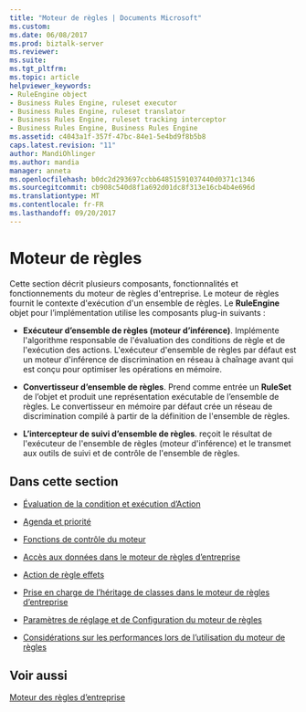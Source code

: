 ```yaml
---
title: "Moteur de règles | Documents Microsoft"
ms.custom: 
ms.date: 06/08/2017
ms.prod: biztalk-server
ms.reviewer: 
ms.suite: 
ms.tgt_pltfrm: 
ms.topic: article
helpviewer_keywords:
- RuleEngine object
- Business Rules Engine, ruleset executor
- Business Rules Engine, ruleset translator
- Business Rules Engine, ruleset tracking interceptor
- Business Rules Engine, Business Rules Engine
ms.assetid: c4043a1f-357f-47bc-84e1-5e4bd9f8b5b8
caps.latest.revision: "11"
author: MandiOhlinger
ms.author: mandia
manager: anneta
ms.openlocfilehash: b0dc2d293697ccbb64851591037440d0371c1346
ms.sourcegitcommit: cb908c540d8f1a692d01dc8f313e16cb4b4e696d
ms.translationtype: MT
ms.contentlocale: fr-FR
ms.lasthandoff: 09/20/2017
---
```

# <a name="rule-engine"></a>Moteur de règles
Cette section décrit plusieurs composants, fonctionnalités et fonctionnements du moteur de règles d'entreprise. Le moteur de règles fournit le contexte d'exécution d'un ensemble de règles. Le **RuleEngine** objet pour l’implémentation utilise les composants plug-in suivants :  
  
-   **Exécuteur d’ensemble de règles (moteur d’inférence)**. Implémente l'algorithme responsable de l'évaluation des conditions de règle et de l'exécution des actions. L'exécuteur d'ensemble de règles par défaut est un moteur d'inférence de discrimination en réseau à chaînage avant qui est conçu pour optimiser les opérations en mémoire.  
  
-   **Convertisseur d’ensemble de règles**. Prend comme entrée un **RuleSet** de l’objet et produit une représentation exécutable de l’ensemble de règles. Le convertisseur en mémoire par défaut crée un réseau de discrimination compilé à partir de la définition de l'ensemble de règles.  
  
-   **L’intercepteur de suivi d’ensemble de règles**. reçoit le résultat de l'exécuteur de l'ensemble de règles (moteur d'inférence) et le transmet aux outils de suivi et de contrôle de l'ensemble de règles.  
  
## <a name="in-this-section"></a>Dans cette section  
  
-   [Évaluation de la condition et exécution d’Action](../core/condition-evaluation-and-action-execution.md)  
  
-   [Agenda et priorité](../core/agenda-and-priority.md)  
  
-   [Fonctions de contrôle du moteur](../core/engine-control-functions.md)  
  
-   [Accès aux données dans le moteur de règles d’entreprise](../core/data-access-in-the-business-rule-engine.md)  
  
-   [Action de règle effets](../core/rule-action-side-effects.md)  
  
-   [Prise en charge de l’héritage de classes dans le moteur de règles d’entreprise](../core/support-for-class-inheritance-in-the-business-rule-engine.md)  
  
-   [Paramètres de réglage et de Configuration du moteur de règles](../core/rule-engine-configuration-and-tuning-parameters.md)  
  
-   [Considérations sur les performances lors de l’utilisation du moteur de règles](../core/performance-considerations-when-using-the-rule-engine.md)  
  
## <a name="see-also"></a>Voir aussi  
 [Moteur des règles d’entreprise](../core/business-rules-engine.md)